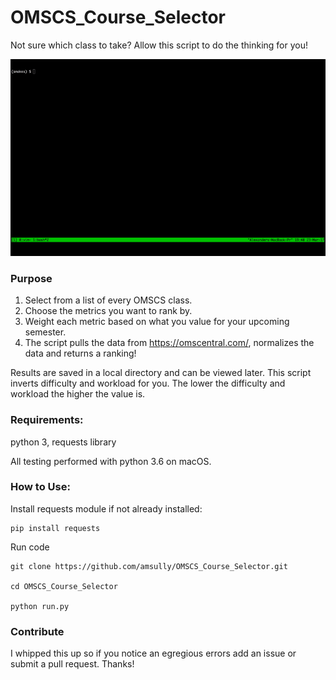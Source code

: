 # OMSCS_Course_Selector
Not sure which class to take? Allow this script to do the thinking for you!

![alt text](https://github.com/amsully/OMSCS_Course_Selector/blob/master/omscs_selector.gif "Selector use case")

### Purpose

1. Select from a list of every OMSCS class.
2. Choose the metrics you want to rank by. 
3. Weight each metric based on what you value for your upcoming semester. 
4. The script pulls the data from https://omscentral.com/, normalizes the data and returns a ranking!

Results are saved in a local directory and can be viewed later. This script inverts difficulty and workload for you. The lower the difficulty and workload the higher the value is.


### Requirements:

python 3, requests library

All testing performed with python 3.6 on macOS.

### How to Use:

Install requests module if not already installed:

```
pip install requests
```

Run code
```
git clone https://github.com/amsully/OMSCS_Course_Selector.git

cd OMSCS_Course_Selector

python run.py
```

### Contribute

I whipped this up so if you notice an egregious errors add an issue or submit a pull request. Thanks!
